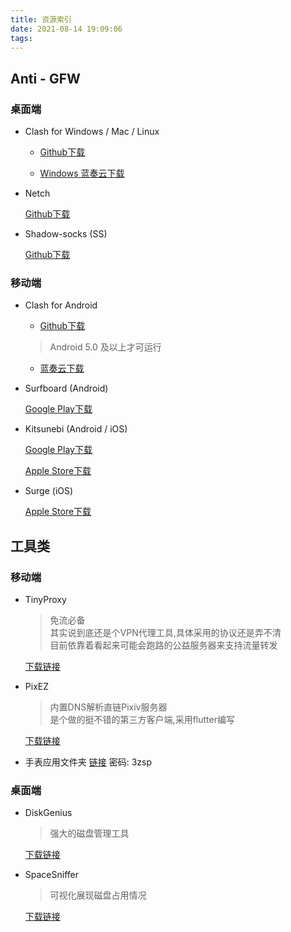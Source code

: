 ```yaml
---
title: 资源索引
date: 2021-08-14 19:09:06
tags:
---
```


## Anti - GFW

### 桌面端

* Clash for Windows / Mac / Linux

  * [Github下载](https://github.com/Fndroid/clash_for_windows_pkg/releases)

  * [Windows 蓝奏云下载](https://nekorectifier.lanzoui.com/iyCBwsmruuh)

* Netch

  [Github下载](https://github.com/NetchX/Netch/releases)

* Shadow-socks (SS)

  [Github下载](https://github.com/shadowsocks/shadowsocks-windows/releases)

### 移动端

* Clash for Android

  * [Github下载](https://github.com/Kr328/ClashForAndroid/releases)
  > Android 5.0 及以上才可运行

  * [蓝奏云下载](https://nekorectifier.lanzoui.com/ixJ3dq5moyb)

* Surfboard (Android)

  [Google Play下载](https://play.google.com/store/apps/details?id=com.getsurfboard)

* Kitsunebi (Android / iOS)

  [Google Play下载](https://play.google.com/store/apps/details?id=fun.kitsunebi.kitsunebi4android)

  [Apple Store下载](https://itunes.apple.com/us/app/kitsunebi-proxy-utility/id1446584073?ls=1&mt=8)

* Surge (iOS)

  [Apple Store下载](https://itunes.apple.com/us/app/surge-3/id1442620678?ls=1&mt=8)

## 工具类

### 移动端

* TinyProxy
  > 免流必备  
  其实说到底还是个VPN代理工具,具体采用的协议还是弄不清  
  目前依靠着看起来可能会跑路的公益服务器来支持流量转发  

  [下载链接](https://nekorectifier.lanzoui.com/iQI1es0m49i)

* PixEZ
  > 内置DNS解析直链Pixiv服务器  
  是个做的挺不错的第三方客户端,采用flutter编写

  [下载链接](https://nekorectifier.lanzoui.com/imRMtot1glg)

* 手表应用文件夹
  [链接](https://nekorectifier.lanzoui.com/b010objab) 密码: 3zsp

### 桌面端

* DiskGenius
  > 强大的磁盘管理工具

  [下载链接](https://nekorectifier.lanzoui.com/ic3h8rx4s6d)

* SpaceSniffer
  > 可视化展现磁盘占用情况
  
  [下载链接](https://nekorectifier.lanzoui.com/iKRzErx4r9a)